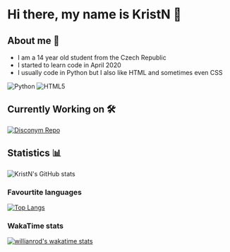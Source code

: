 # Hi there, my name is KristN 👋

## About me 🚀

 - I am a 14 year old student from the Czech Republic
 - I started to learn code in April 2020
 - I usually code in Python but I also like HTML and sometimes even CSS

<img alt="Python" src="https://img.shields.io/badge/python-%2314354C.svg?style=for-the-badge&logo=python&logoColor=white"/> <img alt="HTML5" src="https://img.shields.io/badge/html5-%23E34F26.svg?style=for-the-badge&logo=html5&logoColor=white"/>

## Currently Working on 🛠️
[![Disconym Repo](https://github-readme-stats.vercel.app/api/pin/?username=KristN1&repo=Disconym&show_icons=true&theme=tokyonight)](https://github.com/KristN1/Disconym)

## Statistics 📊
![KristN's GitHub stats](https://github-readme-stats.vercel.app/api?username=KristN1&show_icons=true&theme=tokyonight)

### Favourtite languages
[![Top Langs](https://github-readme-stats.vercel.app/api/top-langs/?username=KristN1&layout=compact&show_icons=true&theme=tokyonight)](https://github.com/kristN1)

### WakaTime stats
[![willianrod's wakatime stats](https://github-readme-stats.vercel.app/api/wakatime?username=@7c0ef1df-420f-4324-8b6b-c17ee9ffb612&layout=compact&show_icons=true&theme=tokyonight)](https://wakatime.com/@7c0ef1df-420f-4324-8b6b-c17ee9ffb612)
